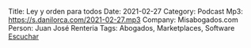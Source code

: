 Title: Ley y orden para todos
Date: 2021-02-27
Category: Podcast
Mp3: https://s.danilorca.com/2021-02-27.mp3
Company: Misabogados.com
Person: Juan José Renteria
Tags: Abogados, Marketplaces, Software
<a href="https://s.danilorca.com/2021-02-27.mp3" type="audio/mpeg">
Escuchar
</a>
